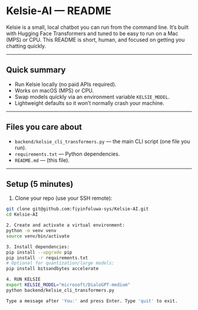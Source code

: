 # Kelsie-AI — README

Kelsie is a small, local chatbot you can run from the command line. It’s built with Hugging Face Transformers and tuned to be easy to run on a Mac (MPS) or CPU. This README is short, human, and focused on getting you chatting quickly.

---

## Quick summary
- Run Kelsie locally (no paid APIs required).
- Works on macOS (MPS) or CPU.
- Swap models quickly via an environment variable `KELSIE_MODEL`.
- Lightweight defaults so it won’t normally crash your machine.

---

## Files you care about
- `backend/kelsie_cli_transformers.py` — the main CLI script (one file you run).
- `requirements.txt` — Python dependencies.
- `README.md` — (this file).

---

## Setup (5 minutes)

1. Clone your repo (use your SSH remote):
```bash
git clone git@github.com:fiyinfoluwa-sys/Kelsie-AI.git
cd Kelsie-AI

2. Create and activate a virtual environment:
python -m venv venv
source venv/bin/activate

3. Install dependencies:
pip install --upgrade pip
pip install -r requirements.txt
# Optional for quantization/large models:
pip install bitsandbytes accelerate

4. RUN KELSIE
export KELSIE_MODEL="microsoft/DialoGPT-medium"
python backend/kelsie_cli_transformers.py

Type a message after 'You:' and press Enter. Type 'quit' to exit. 
